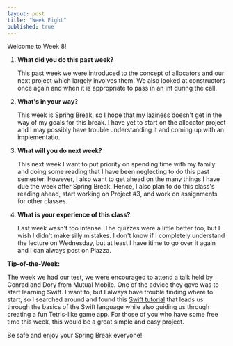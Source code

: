 ```yaml
---
layout: post
title: "Week Eight"
published: true
---
```

Welcome to Week 8!

1. **What did you do this past week?**

	This past week we were introduced to the concept of allocators and our next project which largely involves them. We also looked at constructors once again and when it is appropriate to pass in an int during the call.
 
2. **What's in your way?**
	
	This week is Spring Break, so I hope that my laziness doesn't get in the way of my goals for this break. I have yet to start on the allocator project and I may possibly have trouble understanding it and coming up with an implementatio. 
    
3. **What will you do next week?**

	This next week I want to put priority on spending time with my family and doing some reading that I have been neglecting to do this past semester. However, I also want to get ahead on the many things I have due the week after Spring Break. Hence, I also plan to do this class's reading ahead, start working on Project #3, and work on assignments for other classes.
    
4. **What is your experience of this class?**

  	Last week wasn't too intense. The quizzes were a little better too, but I wish I didn't make silly mistakes. I don't know if I completely understand the lecture on Wednesday, but at least I have itime to go over it again and I can always post on Piazza. 
  
**Tip-of-the-Week:**

 The week we had our test, we were encouraged to attend a talk held by Conrad and Dory from Mutual Mobile. One of the advice they gave was to start learning Swift. I want to, but I always have trouble finding where to start, so I searched around and found this [Swift tutorial](https://www.bloc.io/swiftris-build-your-first-ios-game-with-swift) that leads us through the basics of the Swift language while also guiding us through creating a fun Tetris-like game app. For those of you who have some free time this week, this would be a great simple and easy project. 

Be safe and enjoy your Spring Break everyone!
